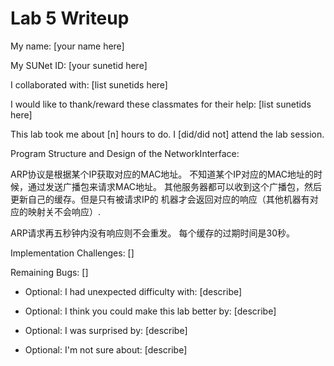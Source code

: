 Lab 5 Writeup
=============

My name: [your name here]

My SUNet ID: [your sunetid here]

I collaborated with: [list sunetids here]

I would like to thank/reward these classmates for their help: [list sunetids here]

This lab took me about [n] hours to do. I [did/did not] attend the lab session.

Program Structure and Design of the NetworkInterface:

ARP协议是根据某个IP获取对应的MAC地址。
不知道某个IP对应的MAC地址的时候，通过发送广播包来请求MAC地址。
其他服务器都可以收到这个广播包，然后更新自己的缓存。但是只有被请求IP的
机器才会返回对应的响应（其他机器有对应的映射关不会响应）.

ARP请求再五秒钟内没有响应则不会重发。
每个缓存的过期时间是30秒。

Implementation Challenges:
[]

Remaining Bugs:
[]

- Optional: I had unexpected difficulty with: [describe]

- Optional: I think you could make this lab better by: [describe]

- Optional: I was surprised by: [describe]

- Optional: I'm not sure about: [describe]
